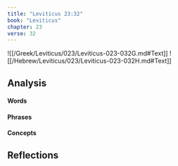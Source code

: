 ```yaml
---
title: "Leviticus 23:32"
book: "Leviticus"
chapter: 23
verse: 32
---
```

![[/Greek/Leviticus/023/Leviticus-023-032G.md#Text]]
![[/Hebrew/Leviticus/023/Leviticus-023-032H.md#Text]]

## Analysis

#### Words

#### Phrases

#### Concepts

## Reflections
